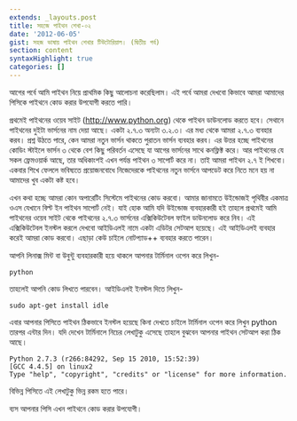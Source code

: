 ```yaml
---
extends: _layouts.post
title: সহজে পাইথন শেখা-০২
date: '2012-06-05'
gist: সহজ ভাষায় পাইথন শেখার টিউটোরিয়াল। (দ্বিতীয় পর্ব)
section: content
syntaxHighlight: true
categories: []
---
```


আগের পর্বে আমি পাইথন নিয়ে প্রাথমিক কিছু আলোচনা করেছিলাম। এই পর্বে আমরা দেখবো কিভাবে আমরা আমাদের পিসিকে পাইথনে কোড করার উপযোগী করতে পারি।

প্রথমেই পাইথনের ওয়েব সাইট (<http://www.python.org>) থেকে পাইথন ডাউনলোড করতে হবে। সেথানে পাইথনের দুইটা ভার্সনের নাম দেয়া আছে। একটা ২.৭.৩ অন্যটা ৩.২.৩। এর মধ্য থেকে আমরা ২.৭.৩ ব্যবহার করব। প্রশ্ন উঠতে পারে, কেন আমরা নতুন ভার্সন থাকতে পুরাতন ভার্সন ব্যবহার করব। এর উত্তর হচ্ছে পাইথনের কোডিং স্টাইলে ভার্সন ৩ থেকে বেশ কিছু পরিবর্তন এসেছে যা আগের ভার্সনের সাথে কনফ্লিক্ট করে। আর পাইথনের যে সকল ফ্রেমওয়ার্ক আছে, তার অধিকাংশই এখন পর্যন্ত পাইথন ৩ সাপোর্ট করে না। তাই আমরা পাইথন ২.৭ ই শিখবো। একবার শিখে ফেললে ভবিষ্যতে প্রয়োজনবোধে নিজেদেরকে পাইথনের নতুন ভার্সনে আপডেট করে নিতে মনে হয় না আমাদের খুব একটা কষ্ট হবে।

এখন কথা হচ্ছে আমরা কোন অপারেটিং সিস্টেমে পাইথনের কোড করবো। আমার জানামতে উইন্ডোজই পৃথিবীর একমাত্র ওএস যেখানে বিল্ট ইন পাইথন সাপোর্ট নেই। যাই হোক আমি যদি উইন্ডোজ ব্যবহারকারী হই তাহলে প্রথমেই আমি পাইথনের ওয়েব সাইট থেকে পাইথনের ২.৭.৩ ভার্সনের এক্সিকিউটেবল ফাইল ডাউনলোড করে নিব। এই এক্সিকিউটেবল ইনস্টল করলে দেখবো আইডিএলই নামে একটা এডিটর সেটআপ হয়েছে। এই আইডিএলই ব্যবহার করেই আমরা কোড করবো। এছাড়া কেউ চাইলে নোটপ্যাড++ ব্যবহার করতে পারেন।

আপনি লিনাক্স মিন্ট বা উবুন্টু ব্যবহারকারী হয়ে থাকলে আপনার টার্মিনাল ওপেন করে লিখুন-

```
python
```

তাহলেই আপনি কোড লিখতে পারবেন। আইডিএলই ইনস্টল দিতে লিখুন-

```
sudo apt-get install idle
```

এবার আপনার পিসিতে পাইথন ঠিকভাবে ইনস্টল হয়েছে কিনা দেখতে চাইলে টার্মিনাল ওপেন করে লিখুন python তারপর এন্টার দিন। যদি দেখেন টার্মিনালে নিচের লেখাটুকু এসেছে তাহলে বুঝবেন আপনার পাইথন সেটআপ করা ঠিক আছে।

```
Python 2.7.3 (r266:84292, Sep 15 2010, 15:52:39)
[GCC 4.4.5] on linux2
Type "help", "copyright", "credits" or "license" for more information.
```

বিভিন্ন পিসিতে এই লেখাটুকু ভিন্ন রকম হতে পারে।

ব্যস আপনার পিসি এখন পাইথনে কোড করার উপযোগী।
